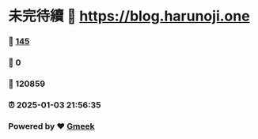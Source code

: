 # 未完待續 :link: https://blog.harunoji.one 
### :page_facing_up: [145](https://blog.harunoji.one/tag.html) 
### :speech_balloon: 0 
### :hibiscus: 120859 
### :alarm_clock: 2025-01-03 21:56:35 
### Powered by :heart: [Gmeek](https://github.com/Meekdai/Gmeek)
